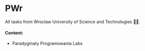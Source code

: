 # PWr
All tasks from Wroclaw University of Science and Technologies 👨‍🎓.

#### Content:
 - Paradygmaty Programowania Labs
